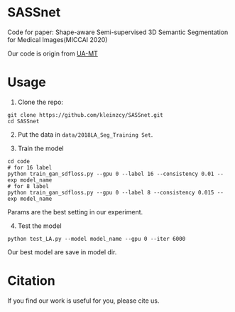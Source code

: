 # SASSnet
Code for paper: Shape-aware Semi-supervised 3D Semantic Segmentation for Medical Images(MICCAI 2020)

Our code is origin from [UA-MT](https://github.com/yulequan/UA-MT)

# Usage

1. Clone the repo:
```
git clone https://github.com/kleinzcy/SASSnet.git 
cd SASSnet
```
2. Put the data in `data/2018LA_Seg_Training Set`.

3. Train the model
```
cd code
# for 16 label
python train_gan_sdfloss.py --gpu 0 --label 16 --consistency 0.01 --exp model_name
# for 8 label
python train_gan_sdfloss.py --gpu 0 --label 8 --consistency 0.015 --exp model_name
```

Params are the best setting in our experiment.

4. Test the model
```
python test_LA.py --model model_name --gpu 0 --iter 6000
```
Our best model are save in model dir.

# Citation

If you find our work is useful for you, please cite us.
